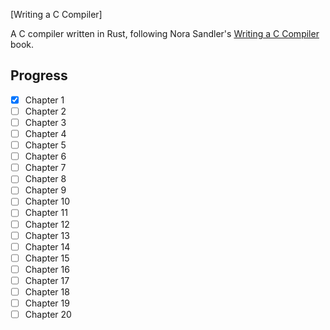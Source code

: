 [Writing a C Compiler]

A C compiler written in Rust, following Nora Sandler's [Writing a C Compiler](https://www.amazon.com/Writing-Compiler-Programming-Language-Scratch/dp/1718500424) book.

## Progress

- [X] Chapter 1
- [ ] Chapter 2
- [ ] Chapter 3
- [ ] Chapter 4
- [ ] Chapter 5
- [ ] Chapter 6
- [ ] Chapter 7
- [ ] Chapter 8
- [ ] Chapter 9
- [ ] Chapter 10
- [ ] Chapter 11
- [ ] Chapter 12
- [ ] Chapter 13
- [ ] Chapter 14
- [ ] Chapter 15
- [ ] Chapter 16
- [ ] Chapter 17
- [ ] Chapter 18
- [ ] Chapter 19
- [ ] Chapter 20
